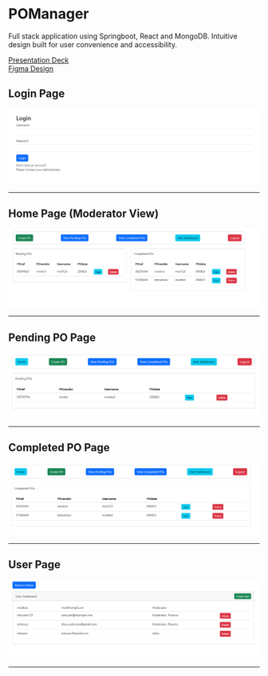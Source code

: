 # POManager
Full stack application using Springboot, React and MongoDB. Intuitive design built for user convenience and accessibility.

<a href="https://www.canva.com/design/DAFrkZAQsg4/OPuCdVXN14aeZTy6QSdqJQ/view?utm_content=DAFrkZAQsg4&utm_campaign=designshare&utm_medium=link&utm_source=publishsharelink" target="_blank">Presentation Deck</a><br>
<a href="https://www.figma.com/file/KbRHrzfldT7xVDYmXZzDf0/PO-Manager?type=whiteboard&node-id=0%3A1&t=Ak2JcmvF7uCgqtTt-1" target="_blank">Figma Design</a><br>

## Login Page
<img src="https://github.com/Joe-Zhou-Yubin/POManager/raw/main/screenshots/Login_Page.png" alt="Login Page Screenshot" width="600">

---

## Home Page (Moderator View)
<img src="https://github.com/Joe-Zhou-Yubin/POManager/raw/main/screenshots/Home_Page.png" alt="Home Page Screenshot" width="600">

---

## Pending PO Page
<img src="https://github.com/Joe-Zhou-Yubin/POManager/raw/main/screenshots/Pending_Page.png" alt="Pending PO Page Screenshot" width="600">

---

## Completed PO Page
<img src="https://github.com/Joe-Zhou-Yubin/POManager/raw/main/screenshots/Completed_Page.png" alt="Completed PO Page Screenshot" width="600">

---

## User Page
<img src="https://github.com/Joe-Zhou-Yubin/POManager/raw/main/screenshots/User_Page.png" alt="User Page Screenshot" width="600">

---
